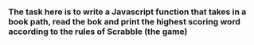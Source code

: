 ### The task here is to write a Javascript function that takes in a book path, read the bok and print the highest scoring word according to the rules of Scrabble (the game)